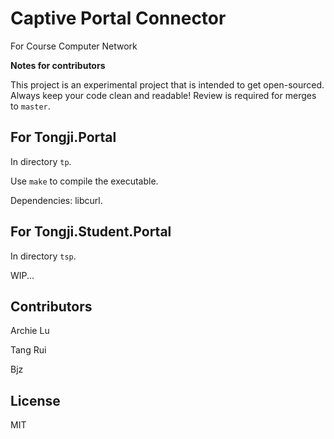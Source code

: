 # Captive Portal Connector

For Course Computer Network

**Notes for contributors**

This project is an experimental project that
is intended to get open-sourced.
Always keep your code clean and readable!
Review is required for merges to `master`.

## For Tongji.Portal

In directory `tp`.

Use `make` to compile the executable.

Dependencies: libcurl.

## For Tongji.Student.Portal

In directory `tsp`.

WIP...

## Contributors

Archie Lu

Tang Rui

Bjz

## License

MIT
